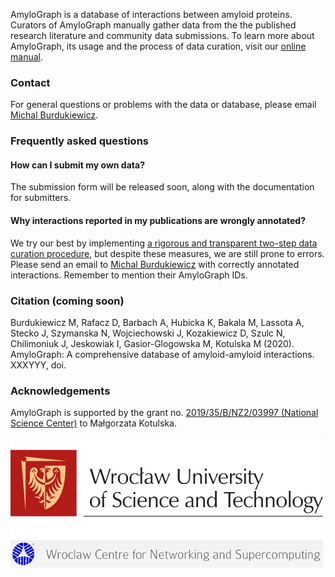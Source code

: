 AmyloGraph is a database of interactions between amyloid proteins. Curators of AmyloGraph manually gather data from the the published research literature and community data submissions. To learn more about AmyloGraph, its usage and the process of data curation, visit our [online manual](https://kotulskalab.github.io/AmyloGraph/).

### Contact

For general questions or problems with the data or database, please email [Michal Burdukiewicz](mailto:michalburdukiewicz@gmail.com).

### Frequently asked questions

#### How can I submit my own data?

The submission form will be released soon, along with the documentation for submitters.

#### Why interactions reported in my publications are wrongly annotated?

We try our best by implementing [a rigorous and transparent two-step data curation procedure](https://kotulskalab.github.io/AmyloGraph/articles/definitions.html#initial-curation), but despite these measures, we are still prone to errors. Please send an email to [Michal Burdukiewicz](mailto:michalburdukiewicz@gmail.com) with correctly annotated interactions. Remember to mention their AmyloGraph IDs. 

### Citation (coming soon)

Burdukiewicz M, Rafacz D, Barbach A, Hubicka K, Bakala M, Lassota A, Stecko J, Szymanska N, Wojciechowski J, Kozakiewicz D, Szulc N, Chilimoniuk J, Jeskowiak I, Gasior-Glogowska M, Kotulska M (2020). AmyloGraph: A comprehensive database of amyloid-amyloid interactions. XXXYYY, doi.

### Acknowledgements

AmyloGraph is supported by the grant no. [2019/35/B/NZ2/03997 (National Science Center)](https://projekty.ncn.gov.pl/index.php?projekt_id=459038) to Małgorzata Kotulska.

<img src="../www/PWr-eng.png" style="width: 500px">

<img src="../www/WCSS.png" style="width: 500px">
